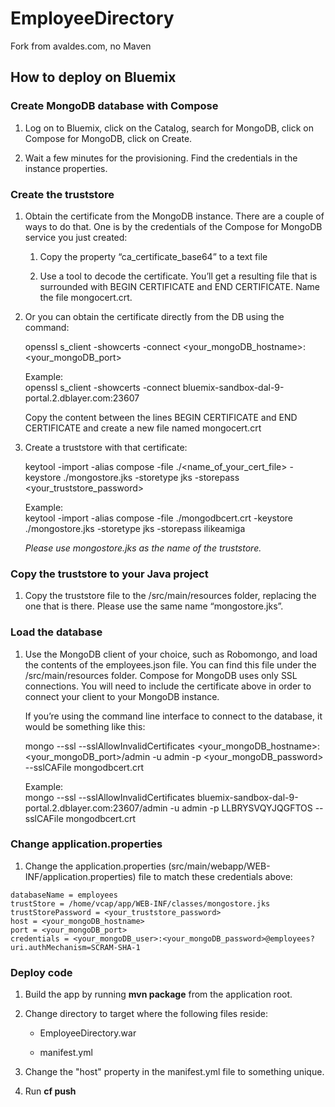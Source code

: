 EmployeeDirectory
=================

Fork from avaldes.com, no Maven

How to deploy on Bluemix
------------------------

### Create MongoDB database with Compose

1.  Log on to Bluemix, click on the Catalog, search for MongoDB, click on
    Compose for MongoDB, click on Create.

2.  Wait a few minutes for the provisioning. Find the credentials in the
    instance properties.

### Create the truststore

1.  Obtain the certificate from the MongoDB instance. There are a couple of ways
    to do that. One is by the credentials of the Compose for MongoDB service you
    just created:

    1.  Copy the property “ca_certificate_base64” to a text file

    2.  Use a tool to decode the certificate. You’ll get a resulting file that
        is surrounded with BEGIN CERTIFICATE and END CERTIFICATE. Name the file
        mongocert.crt.

2.  Or you can obtain the certificate directly from the DB using the command:

    openssl s_client -showcerts -connect
    \<your_mongoDB_hostname\>:\<your_mongoDB_port\>

    Example:  
    openssl s_client -showcerts -connect
    bluemix-sandbox-dal-9-portal.2.dblayer.com:23607

    Copy the content between the lines BEGIN CERTIFICATE and END CERTIFICATE and
    create a new file named mongocert.crt

3.  Create a truststore with that certificate:

    keytool -import -alias compose -file ./\<name_of_your_cert_file\> -keystore
    ./mongostore.jks -storetype jks -storepass \<your_truststore_password\>

    Example:  
    keytool -import -alias compose -file ./mongodbcert.crt -keystore
    ./mongostore.jks -storetype jks -storepass ilikeamiga

    *Please use mongostore.jks as the name of the truststore.*

### Copy the truststore to your Java project

1.  Copy the truststore file to the /src/main/resources folder, replacing the
    one that is there. Please use the same name “mongostore.jks”.

### Load the database

1.  Use the MongoDB client of your choice, such as Robomongo, and load the
    contents of the employees.json file. You can find this file under the
    /src/main/resources folder. Compose for MongoDB uses only SSL connections.
    You will need to include the certificate above in order to connect your
    client to your MongoDB instance.

    If you’re using the command line interface to connect to the database, it
    would be something like this:

    mongo --ssl --sslAllowInvalidCertificates
    \<your_mongoDB_hostname\>:\<your_mongoDB_port\>/admin -u admin -p
    \<your_mongoDB_password\> --sslCAFile mongodbcert.crt

    Example:  
    mongo --ssl --sslAllowInvalidCertificates
    bluemix-sandbox-dal-9-portal.2.dblayer.com:23607/admin -u admin -p
    LLBRYSVQYJQGFTOS --sslCAFile mongodbcert.crt

### Change application.properties

1.  Change the application.properties
    (src/main/webapp/WEB-INF/application.properties) file to match these
    credentials above:

~~~~~~~~~~~~~~~~~~~~~~~~~~~~~~~~~~~~~~~~~~~~~~~~~~~~~~~~~~~~~~~~~~~~~~~~~~~~~~~~
databaseName = employees
trustStore = /home/vcap/app/WEB-INF/classes/mongostore.jks
trustStorePassword = <your_truststore_password>
host = <your_mongoDB_hostname>
port = <your_mongoDB_port>
credentials = <your_mongoDB_user>:<your_mongoDB_password>@employees?uri.authMechanism=SCRAM-SHA-1
~~~~~~~~~~~~~~~~~~~~~~~~~~~~~~~~~~~~~~~~~~~~~~~~~~~~~~~~~~~~~~~~~~~~~~~~~~~~~~~~

### Deploy code

1.  Build the app by running **mvn package** from the application root.

2.  Change directory to target where the following files reside:

    -   EmployeeDirectory.war

    -   manifest.yml

3.  Change the "host" property in the manifest.yml file to something unique. 

4.  Run **cf push**
